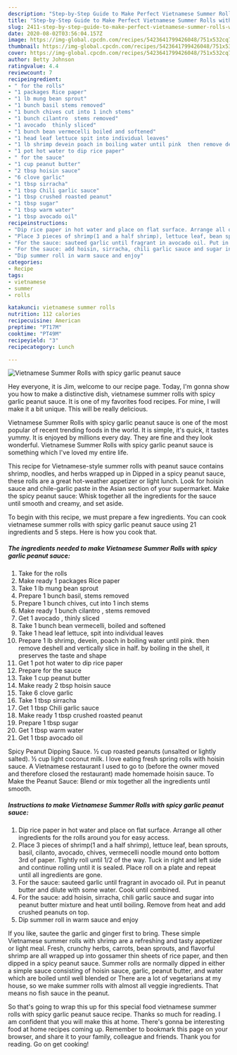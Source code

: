 ```yaml
---
description: "Step-by-Step Guide to Make Perfect Vietnamese Summer Rolls with spicy garlic peanut sauce"
title: "Step-by-Step Guide to Make Perfect Vietnamese Summer Rolls with spicy garlic peanut sauce"
slug: 2411-step-by-step-guide-to-make-perfect-vietnamese-summer-rolls-with-spicy-garlic-peanut-sauce
date: 2020-08-02T03:56:04.157Z
image: https://img-global.cpcdn.com/recipes/5423641799426048/751x532cq70/vietnamese-summer-rolls-with-spicy-garlic-peanut-sauce-recipe-main-photo.jpg
thumbnail: https://img-global.cpcdn.com/recipes/5423641799426048/751x532cq70/vietnamese-summer-rolls-with-spicy-garlic-peanut-sauce-recipe-main-photo.jpg
cover: https://img-global.cpcdn.com/recipes/5423641799426048/751x532cq70/vietnamese-summer-rolls-with-spicy-garlic-peanut-sauce-recipe-main-photo.jpg
author: Betty Johnson
ratingvalue: 4.4
reviewcount: 7
recipeingredient:
- " for the rolls"
- "1 packages Rice paper"
- "1 lb mung bean sprout"
- "1 bunch basil stems removed"
- "1 bunch chives cut into 1 inch stems"
- "1 bunch cilantro  stems removed"
- "1 avocado  thinly sliced"
- "1 bunch bean vermecelli boiled and softened"
- "1 head leaf lettuce spit into individual leaves"
- "1 lb shrimp devein poach in boiling water until pink  then remove deshell and vertically slice in half by boiling in the shell it preserves the taste and shape"
- "1 pot hot water to dip rice paper"
- " for the sauce"
- "1 cup peanut butter"
- "2 tbsp hoisin sauce"
- "6 clove garlic"
- "1 tbsp sirracha"
- "1 tbsp Chili garlic sauce"
- "1 tbsp crushed roasted peanut"
- "1 tbsp sugar"
- "1 tbsp warm water"
- "1 tbsp avocado oil"
recipeinstructions:
- "Dip rice paper in hot water and place on flat surface. Arrange all other ingredients for the rolls around you for easy access."
- "Place 3 pieces of shrimp(1 and a half shrimp), lettuce leaf, bean sprouts, basil, cilanto, avocado, chives, vermecelli noodle mound onto bottom 3rd of paper. Tightly roll until 1/2 of the way. Tuck in right and left side and continue rolling until it is sealed. Place roll on a plate and repeat until all ingredients are gone."
- "For the sauce: sauteed garlic until fragrant in avocado oil. Put in peanut butter and dilute with some water. Cook until combined."
- "For the sauce: add hoisin, sirracha, chili garlic sauce and sugar into peanut butter mixture and heat until boiling. Remove from heat and add crushed peanuts on top."
- "Dip summer roll in warm sauce and enjoy"
categories:
- Recipe
tags:
- vietnamese
- summer
- rolls

katakunci: vietnamese summer rolls 
nutrition: 112 calories
recipecuisine: American
preptime: "PT17M"
cooktime: "PT49M"
recipeyield: "3"
recipecategory: Lunch

---
```



![Vietnamese Summer Rolls with spicy garlic peanut sauce](https://img-global.cpcdn.com/recipes/5423641799426048/751x532cq70/vietnamese-summer-rolls-with-spicy-garlic-peanut-sauce-recipe-main-photo.jpg)

Hey everyone, it is Jim, welcome to our recipe page. Today, I'm gonna show you how to make a distinctive dish, vietnamese summer rolls with spicy garlic peanut sauce. It is one of my favorites food recipes. For mine, I will make it a bit unique. This will be really delicious.

Vietnamese Summer Rolls with spicy garlic peanut sauce is one of the most popular of recent trending foods in the world. It is simple, it's quick, it tastes yummy. It is enjoyed by millions every day. They are fine and they look wonderful. Vietnamese Summer Rolls with spicy garlic peanut sauce is something which I've loved my entire life.

This recipe for Vietnamese-style summer rolls with peanut sauce contains shrimp, noodles, and herbs wrapped up in Dipped in a spicy peanut sauce, these rolls are a great hot-weather appetizer or light lunch. Look for hoisin sauce and chile-garlic paste in the Asian section of your supermarket. Make the spicy peanut sauce: Whisk together all the ingredients for the sauce until smooth and creamy, and set aside.


To begin with this recipe, we must prepare a few ingredients. You can cook vietnamese summer rolls with spicy garlic peanut sauce using 21 ingredients and 5 steps. Here is how you cook that.

<!--inarticleads1-->

##### The ingredients needed to make Vietnamese Summer Rolls with spicy garlic peanut sauce:

1. Take  for the rolls
1. Make ready 1 packages Rice paper
1. Take 1 lb mung bean sprout
1. Prepare 1 bunch basil, stems removed
1. Prepare 1 bunch chives, cut into 1 inch stems
1. Make ready 1 bunch cilantro , stems removed
1. Get 1 avocado , thinly sliced
1. Take 1 bunch bean vermecelli, boiled and softened
1. Take 1 head leaf lettuce, spit into individual leaves
1. Prepare 1 lb shrimp, devein, poach in boiling water until pink.  then remove deshell and vertically slice in half. by boiling in the shell, it preserves the taste and shape
1. Get 1 pot hot water to dip rice paper
1. Prepare  for the sauce
1. Take 1 cup peanut butter
1. Make ready 2 tbsp hoisin sauce
1. Take 6 clove garlic
1. Take 1 tbsp sirracha
1. Get 1 tbsp Chili garlic sauce
1. Make ready 1 tbsp crushed roasted peanut
1. Prepare 1 tbsp sugar
1. Get 1 tbsp warm water
1. Get 1 tbsp avocado oil


Spicy Peanut Dipping Sauce. ½ cup roasted peanuts (unsalted or lightly salted). ½ cup light coconut milk. I love eating fresh spring rolls with hoisin sauce. A Vietnamese restaurant I used to go to (before the owner moved and therefore closed the restaurant) made homemade hoisin sauce. To Make the Peanut Sauce: Blend or mix together all the ingredients until smooth. 

<!--inarticleads2-->

##### Instructions to make Vietnamese Summer Rolls with spicy garlic peanut sauce:

1. Dip rice paper in hot water and place on flat surface. Arrange all other ingredients for the rolls around you for easy access.
1. Place 3 pieces of shrimp(1 and a half shrimp), lettuce leaf, bean sprouts, basil, cilanto, avocado, chives, vermecelli noodle mound onto bottom 3rd of paper. Tightly roll until 1/2 of the way. Tuck in right and left side and continue rolling until it is sealed. Place roll on a plate and repeat until all ingredients are gone.
1. For the sauce: sauteed garlic until fragrant in avocado oil. Put in peanut butter and dilute with some water. Cook until combined.
1. For the sauce: add hoisin, sirracha, chili garlic sauce and sugar into peanut butter mixture and heat until boiling. Remove from heat and add crushed peanuts on top.
1. Dip summer roll in warm sauce and enjoy


If you like, sautee the garlic and ginger first to bring. These simple Vietnamese summer rolls with shrimp are a refreshing and tasty appetizer or light meal. Fresh, crunchy herbs, carrots, bean sprouts, and flavorful shrimp are all wrapped up into gossamer thin sheets of rice paper, and then dipped in a spicy peanut sauce. Summer rolls are normally dipped in either a simple sauce consisting of hoisin sauce, garlic, peanut butter, and water which are boiled until well blended or There are a lot of vegetarians at my house, so we make summer rolls with almost all veggie ingredients. That means no fish sauce in the peanut. 

So that's going to wrap this up for this special food vietnamese summer rolls with spicy garlic peanut sauce recipe. Thanks so much for reading. I am confident that you will make this at home. There's gonna be interesting food at home recipes coming up. Remember to bookmark this page on your browser, and share it to your family, colleague and friends. Thank you for reading. Go on get cooking!
